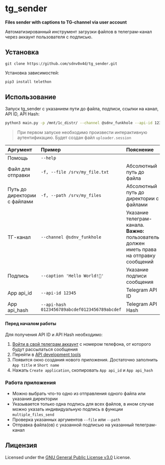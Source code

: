 # tg_sender

**Files sender with captions to TG-channel via user account**

Автоматизированный инструмент загрузки файлов в телеграм-канал через аккаунт пользователя с подписью.

## Установка
`git clone https://github.com/sdnv0x4d/tg_sender.git`

Установка зависимостей:
```bash
pip3 install telethon
```

## Использование

Запуск tg_sender с указанием пути до файла, подписи, ссылки на канал, API ID, API Hash: 
```bash
python3 main.py -p /mnt/1c_distr/ --channel @sdnv_funkhole --api-id 12345 --api-hash 0123456789abcdef0123456789abcdef
```
> При первом запуске необходимо произвести интерактивную аутентификацию. Будет создан файл `uploader.session`

| Аргумент | Пример | Пояснение
| :-| :-| :-
| Помощь | `--help` |
| Файл для отправки | `-f, --file /srv/my_file.txt` | Абсолютный путь до файла
| Путь до директории с файлами | `-f, --path /srv/my_files` | Абсолютный путь до директории с файлами
| ТГ-канал | `--channel @sdnv_funkhole` | Указание телеграм-канала. **Важно:** пользователь должен иметь права на отправку сообщений
| Подпись | `--caption 'Hello World!👋'` | Указание подписи сообщения
| App api_id | `--api-id 12345` | Telegram API ID
| App api_hash | `--api-hash 0123456789abcdef0123456789abcdef` | Telegram API Hash

#### Перед началом работы
Для получения API ID и API Hash необходимо:
1. [Войти в свой телеграм аккаунт](https://my.telegram.org/auth) с номером телефона, от которого будут рассылаться сообщения
2. Перейти в [API development tools](https://my.telegram.org/apps)
3. Появится окно создания нового приложения. Достаточно заполнить `App title` и `Short name`
4. Нажать `Create application`, скопировать `App api_id` и `App api_hash`

### Работа приложения

- Можно выбрать что-то одно из отправления одного файла или указания директории
- Указывается только одна подпись для всех файлов, в ином случае можно указать индивидуальную подпись в функции `multiple_files_send`
- Проверка указанных аргументов `--file` или `--path`
- Отправка файла(ов) с указанной подписью на указанный телеграм-канал

## Лицензия

Licensed under the [GNU General Public License v3.0](https://www.gnu.org/licenses/gpl-3.0.html) License.